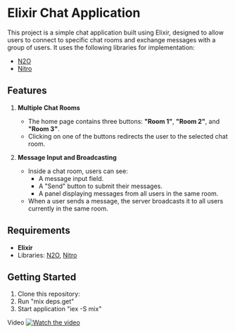 # Elixir Chat Application

This project is a simple chat application built using Elixir, designed to allow users to connect to specific chat rooms and exchange messages with a group of users. It uses the following libraries for implementation:

- [N2O](https://github.com/synrc/n2o)
- [Nitro](https://github.com/synrc/nitro)

## Features

1. **Multiple Chat Rooms**  
   - The home page contains three buttons: **"Room 1"**, **"Room 2"**, and **"Room 3"**.
   - Clicking on one of the buttons redirects the user to the selected chat room.

2. **Message Input and Broadcasting**  
   - Inside a chat room, users can see:
     - A message input field.
     - A "Send" button to submit their messages.
     - A panel displaying messages from all users in the same room.
   - When a user sends a message, the server broadcasts it to all users currently in the same room.

## Requirements

- **Elixir** 
- Libraries: [N2O](https://github.com/synrc/n2o), [Nitro](https://github.com/synrc/nitro)

## Getting Started

1. Clone this repository:
2. Run "mix deps.get"
3. Start application "iex -S mix"

Video
[![Watch the video](https://img.youtube.com/vi/e7I3-d8mtBM/maxresdefault.jpg)](https://youtu.be/e7I3-d8mtBM)
